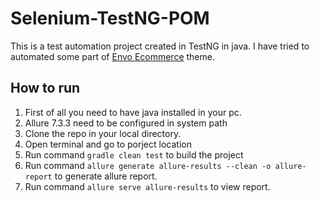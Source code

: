 # Selenium-TestNG-POM

This is a test automation project created in TestNG in java. I have tried to automated some part of <a href="https://envothemes.com/envo-ecommerce/">Envo Ecommerce</a> theme.

## How to run
1. First of all you need to have java installed in your pc.
2. Allure 7.3.3 need to be configured in system path
3. Clone the repo in your local directory.
4. Open terminal and go to porject location
5. Run command `gradle clean test` to build the project
6. Run command `allure generate allure-results --clean -o allure-report` to generate allure report.
7. Run command `allure serve allure-results` to view report.
